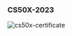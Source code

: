 ### CS50X-2023

![cs50x-certificate](https://certificates.cs50.io/f491c7a5-100c-4c92-8e70-543346dc445d.png?size=letter)
